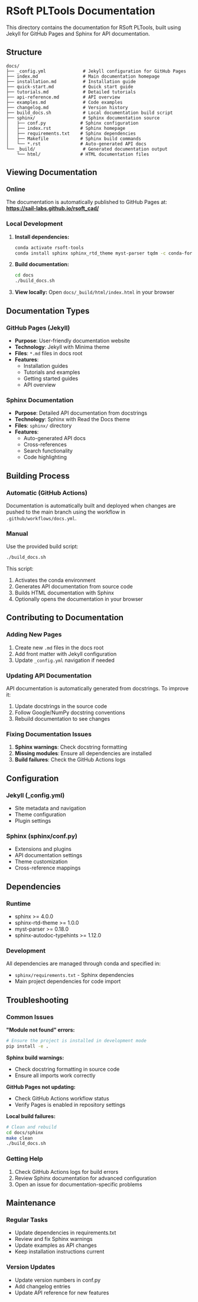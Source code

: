 # RSoft PLTools Documentation

This directory contains the documentation for RSoft PLTools, built using Jekyll for GitHub Pages and Sphinx for API documentation.

## Structure

```
docs/
├── _config.yml              # Jekyll configuration for GitHub Pages
├── index.md                 # Main documentation homepage
├── installation.md          # Installation guide
├── quick-start.md           # Quick start guide  
├── tutorials.md             # Detailed tutorials
├── api-reference.md         # API overview
├── examples.md              # Code examples
├── changelog.md             # Version history
├── build_docs.sh            # Local documentation build script
├── sphinx/                  # Sphinx documentation source
│   ├── conf.py             # Sphinx configuration
│   ├── index.rst           # Sphinx homepage
│   ├── requirements.txt    # Sphinx dependencies
│   ├── Makefile            # Sphinx build commands
│   └── *.rst               # Auto-generated API docs
└── _build/                  # Generated documentation output
    └── html/               # HTML documentation files
```

## Viewing Documentation

### Online
The documentation is automatically published to GitHub Pages at:
**https://sail-labs.github.io/rsoft_cad/**

### Local Development

1. **Install dependencies:**
   ```bash
   conda activate rsoft-tools
   conda install sphinx sphinx_rtd_theme myst-parser tqdm -c conda-forge
   ```

2. **Build documentation:**
   ```bash
   cd docs
   ./build_docs.sh
   ```

3. **View locally:**
   Open `docs/_build/html/index.html` in your browser

## Documentation Types

### GitHub Pages (Jekyll)
- **Purpose**: User-friendly documentation website
- **Technology**: Jekyll with Minima theme
- **Files**: `*.md` files in docs root
- **Features**:
  - Installation guides
  - Tutorials and examples  
  - Getting started guides
  - API overview

### Sphinx Documentation
- **Purpose**: Detailed API documentation from docstrings
- **Technology**: Sphinx with Read the Docs theme
- **Files**: `sphinx/` directory
- **Features**:
  - Auto-generated API docs
  - Cross-references
  - Search functionality
  - Code highlighting

## Building Process

### Automatic (GitHub Actions)
Documentation is automatically built and deployed when changes are pushed to the main branch using the workflow in `.github/workflows/docs.yml`.

### Manual
Use the provided build script:
```bash
./build_docs.sh
```

This script:
1. Activates the conda environment
2. Generates API documentation from source code
3. Builds HTML documentation with Sphinx
4. Optionally opens the documentation in your browser

## Contributing to Documentation

### Adding New Pages
1. Create new `.md` files in the docs root
2. Add front matter with Jekyll configuration
3. Update `_config.yml` navigation if needed

### Updating API Documentation
API documentation is automatically generated from docstrings. To improve it:
1. Update docstrings in the source code
2. Follow Google/NumPy docstring conventions
3. Rebuild documentation to see changes

### Fixing Documentation Issues
1. **Sphinx warnings**: Check docstring formatting
2. **Missing modules**: Ensure all dependencies are installed
3. **Build failures**: Check the GitHub Actions logs

## Configuration

### Jekyll (_config.yml)
- Site metadata and navigation
- Theme configuration
- Plugin settings

### Sphinx (sphinx/conf.py)
- Extensions and plugins
- API documentation settings
- Theme customization
- Cross-reference mappings

## Dependencies

### Runtime
- sphinx >= 4.0.0
- sphinx-rtd-theme >= 1.0.0  
- myst-parser >= 0.18.0
- sphinx-autodoc-typehints >= 1.12.0

### Development
All dependencies are managed through conda and specified in:
- `sphinx/requirements.txt` - Sphinx dependencies
- Main project dependencies for code import

## Troubleshooting

### Common Issues

**"Module not found" errors:**
```bash
# Ensure the project is installed in development mode
pip install -e .
```

**Sphinx build warnings:**
- Check docstring formatting in source code
- Ensure all imports work correctly

**GitHub Pages not updating:**
- Check GitHub Actions workflow status
- Verify Pages is enabled in repository settings

**Local build failures:**
```bash
# Clean and rebuild
cd docs/sphinx
make clean
./build_docs.sh
```

### Getting Help
1. Check GitHub Actions logs for build errors
2. Review Sphinx documentation for advanced configuration
3. Open an issue for documentation-specific problems

## Maintenance

### Regular Tasks
- Update dependencies in requirements.txt
- Review and fix Sphinx warnings
- Update examples as API changes
- Keep installation instructions current

### Version Updates
- Update version numbers in conf.py
- Add changelog entries
- Update API reference for new features
